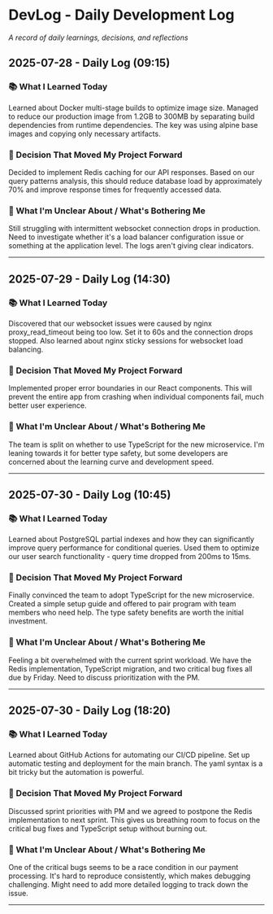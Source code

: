 # DevLog - Daily Development Log
*A record of daily learnings, decisions, and reflections*

## 2025-07-28 - Daily Log (09:15)

### 📚 What I Learned Today
Learned about Docker multi-stage builds to optimize image size. Managed to reduce our production image from 1.2GB to 300MB by separating build dependencies from runtime dependencies. The key was using alpine base images and copying only necessary artifacts.

### 🚀 Decision That Moved My Project Forward
Decided to implement Redis caching for our API responses. Based on our query patterns analysis, this should reduce database load by approximately 70% and improve response times for frequently accessed data.

### 🤔 What I'm Unclear About / What's Bothering Me
Still struggling with intermittent websocket connection drops in production. Need to investigate whether it's a load balancer configuration issue or something at the application level. The logs aren't giving clear indicators.

---

## 2025-07-29 - Daily Log (14:30)

### 📚 What I Learned Today
Discovered that our websocket issues were caused by nginx proxy_read_timeout being too low. Set it to 60s and the connection drops stopped. Also learned about nginx sticky sessions for websocket load balancing.

### 🚀 Decision That Moved My Project Forward
Implemented proper error boundaries in our React components. This will prevent the entire app from crashing when individual components fail, much better user experience.

### 🤔 What I'm Unclear About / What's Bothering Me
The team is split on whether to use TypeScript for the new microservice. I'm leaning towards it for better type safety, but some developers are concerned about the learning curve and development speed.

---

## 2025-07-30 - Daily Log (10:45)

### 📚 What I Learned Today
Learned about PostgreSQL partial indexes and how they can significantly improve query performance for conditional queries. Used them to optimize our user search functionality - query time dropped from 200ms to 15ms.

### 🚀 Decision That Moved My Project Forward
Finally convinced the team to adopt TypeScript for the new microservice. Created a simple setup guide and offered to pair program with team members who need help. The type safety benefits are worth the initial investment.

### 🤔 What I'm Unclear About / What's Bothering Me
Feeling a bit overwhelmed with the current sprint workload. We have the Redis implementation, TypeScript migration, and two critical bug fixes all due by Friday. Need to discuss prioritization with the PM.

---

## 2025-07-30 - Daily Log (18:20)

### 📚 What I Learned Today
Learned about GitHub Actions for automating our CI/CD pipeline. Set up automatic testing and deployment for the main branch. The yaml syntax is a bit tricky but the automation is powerful.

### 🚀 Decision That Moved My Project Forward
Discussed sprint priorities with PM and we agreed to postpone the Redis implementation to next sprint. This gives us breathing room to focus on the critical bug fixes and TypeScript setup without burning out.

### 🤔 What I'm Unclear About / What's Bothering Me
One of the critical bugs seems to be a race condition in our payment processing. It's hard to reproduce consistently, which makes debugging challenging. Might need to add more detailed logging to track down the issue.

---
